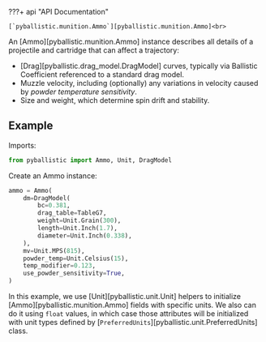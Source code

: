 ???+ api "API Documentation"

    [`pyballistic.munition.Ammo`][pyballistic.munition.Ammo]<br>

An [Ammo][pyballistic.munition.Ammo] instance describes all details of a projectile and cartridge that can affect a trajectory:

- [Drag][pyballistic.drag_model.DragModel] curves, typically via Ballistic Coefficient referenced to a standard drag model.
- Muzzle velocity, including (optionally) any variations in velocity caused by _powder temperature sensitivity_.
- Size and weight, which determine spin drift and stability.

## Example

Imports:
```python
from pyballistic import Ammo, Unit, DragModel
```

Create an Ammo instance:
```python
ammo = Ammo(
    dm=DragModel(
        bc=0.381,
        drag_table=TableG7,
        weight=Unit.Grain(300),
        length=Unit.Inch(1.7),
        diameter=Unit.Inch(0.338),
    ),
    mv=Unit.MPS(815),
    powder_temp=Unit.Celsius(15),
    temp_modifier=0.123,
    use_powder_sensitivity=True,
)
```
In this example, we use [Unit][pyballistic.unit.Unit] helpers to initialize [Ammo][pyballistic.munition.Ammo] fields with specific units.
We also can do it using `float` values, in which case those attributes will be initialized with unit types defined by [`PreferredUnits`][pyballistic.unit.PreferredUnits] class.
